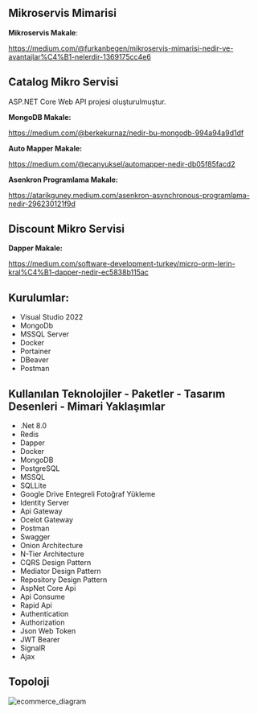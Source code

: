 ## Mikroservis Mimarisi

**Mikroservis Makale**: 

https://medium.com/@furkanbegen/mikroservis-mimarisi-nedir-ve-avantajlar%C4%B1-nelerdir-1369175cc4e6

## Catalog Mikro Servisi 

ASP.NET Core Web API projesi oluşturulmuştur.

**MongoDB Makale:** 

https://medium.com/@berkekurnaz/nedir-bu-mongodb-994a94a9d1df

**Auto Mapper Makale:** 

https://medium.com/@ecanyuksel/automapper-nedir-db05f85facd2

**Asenkron Programlama Makale:** 

https://atarikguney.medium.com/asenkron-asynchronous-programlama-nedir-296230121f9d

## Discount Mikro Servisi

**Dapper Makale:** 

https://medium.com/software-development-turkey/micro-orm-lerin-kral%C4%B1-dapper-nedir-ec5838b115ac

## Kurulumlar:
* Visual Studio 2022
* MongoDb
* MSSQL Server
* Docker
* Portainer
* DBeaver
* Postman

## Kullanılan Teknolojiler - Paketler - Tasarım Desenleri - Mimari Yaklaşımlar
* .Net 8.0
* Redis
* Dapper
* Docker
* MongoDB
* PostgreSQL
* MSSQL
* SQLLite
* Google Drive Entegreli Fotoğraf Yükleme
* Identity Server
* Api Gateway
* Ocelot Gateway
* Postman
* Swagger
* Onion Architecture
* N-Tier Architecture
* CQRS Design Pattern
* Mediator Design Pattern
* Repository Design Pattern
* AspNet Core Api
* Api Consume
* Rapid Api
* Authentication
* Authorization
* Json Web Token
* JWT Bearer
* SignalR
* Ajax

## Topoloji

![ecommerce_diagram](https://github.com/user-attachments/assets/a38f04bb-5bcd-4bfb-9d5d-f167b570c05e)
